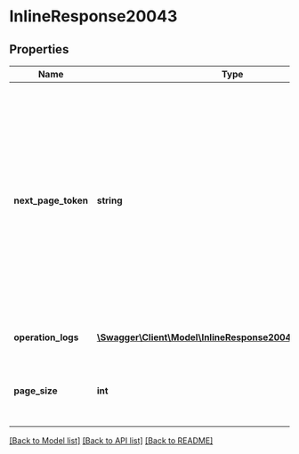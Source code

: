 # InlineResponse20043

## Properties
Name | Type | Description | Notes
------------ | ------------- | ------------- | -------------
**next_page_token** | **string** | The Next page token is used to paginate through large result sets. A next page token will be returned whenever the set of the available result list exceeds the page size. The expiration period is 15 minutes. | [optional] 
**operation_logs** | [**\Swagger\Client\Model\InlineResponse20043OperationLogs[]**](InlineResponse20043OperationLogs.md) | Array of operation log objects | [optional] 
**page_size** | **int** | The amount of records returns within a single API call. | [optional] 

[[Back to Model list]](../README.md#documentation-for-models) [[Back to API list]](../README.md#documentation-for-api-endpoints) [[Back to README]](../README.md)


